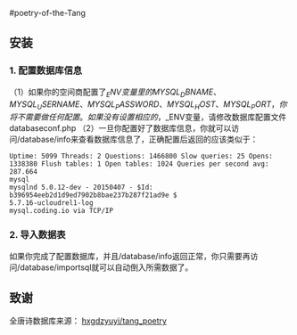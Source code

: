 #poetry-of-the-Tang

## 安装
### 1. 配置数据库信息
（1）如果你的空间商配置了$_ENV变量里的MYSQL_DBNAME、MYSQL_USERNAME、MYSQL_PASSWORD、MYSQL_HOST、MYSQL_PORT，你将不需要做任何配置。
     如果没有设置相应的，$_ENV变量，请修改数据库配置文件databaseconf.php
（2）一旦你配置好了数据库信息，你就可以访问/database/info来查看数据库信息了，正确配置后返回的应该类似于：
```
Uptime: 5099 Threads: 2 Questions: 1466800 Slow queries: 25 Opens: 1338380 Flush tables: 1 Open tables: 1024 Queries per second avg: 287.664
mysql
mysqlnd 5.0.12-dev - 20150407 - $Id: b396954eeb2d1d9ed7902b8bae237b287f21ad9e $
5.7.16-ucloudrel1-log
mysql.coding.io via TCP/IP
```
### 2. 导入数据表
如果你完成了配置数据库，并且/database/info返回正常，你只需要再访问/database/importsql就可以自动倒入所需数据了。



















## 致谢
全唐诗数据库来源：
[hxgdzyuyi/tang_poetry](https://github.com/hxgdzyuyi/tang_poetry)

